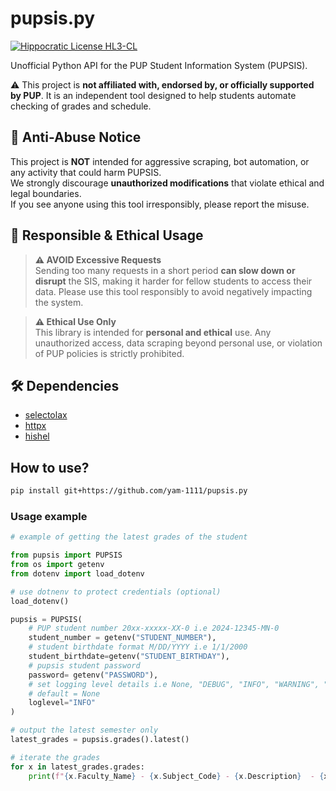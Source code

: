 # pupsis.py

[![Hippocratic License HL3-CL](https://img.shields.io/static/v1?label=Hippocratic%20License&message=HL3-CL&labelColor=5e2751&color=bc8c3d)](https://firstdonoharm.dev/version/3/0/cl.html)

Unofficial Python API for the PUP Student Information System (PUPSIS).

⚠️ This project is **not affiliated with, endorsed by, or officially supported by PUP**. It is an independent tool designed to help students automate checking of grades and schedule.  






## 🚨 Anti-Abuse Notice
This project is **NOT** intended for aggressive scraping, bot automation, or any activity that could harm PUPSIS.  
We strongly discourage **unauthorized modifications** that violate ethical and legal boundaries.  
If you see anyone using this tool irresponsibly, please report the misuse.  


## 🚨 Responsible & Ethical Usage

> **⚠️ AVOID Excessive Requests**  
> Sending too many requests in a short period **can slow down or disrupt** the SIS, making it harder for fellow students to access their data. Please use this tool responsibly to avoid negatively impacting the system.  

> **⚠️ Ethical Use Only**  
> This library is intended for **personal and ethical** use. Any unauthorized access, data scraping beyond personal use, or violation of PUP policies is strictly prohibited.  


## 🛠 Dependencies  
- [selectolax](https://selectolax.readthedocs.io/)  
- [httpx](https://www.python-httpx.org/)
- [hishel](https://hishel.com/)  

## How to use?

```bash
pip install git+https://github.com/yam-1111/pupsis.py
```

### Usage example

```python
# example of getting the latest grades of the student

from pupsis import PUPSIS
from os import getenv
from dotenv import load_dotenv

# use dotnenv to protect credentials (optional)
load_dotenv()

pupsis = PUPSIS(
    # PUP student number 20xx-xxxxx-XX-0 i.e 2024-12345-MN-0
    student_number = getenv("STUDENT_NUMBER"),
    # student birthdate format M/DD/YYYY i.e 1/1/2000
    student_birthdate=getenv("STUDENT_BIRTHDAY"),
    # pupsis student password
    password= getenv("PASSWORD"),
    # set logging level details i.e None, "DEBUG", "INFO", "WARNING", "ERROR"
    # default = None
    loglevel="INFO"
)

# output the latest semester only
latest_grades = pupsis.grades().latest()

# iterate the grades
for x in latest_grades.grades:
    print(f"{x.Faculty_Name} - {x.Subject_Code} - {x.Description}  - {x.Final_Grade} {x.Grade_Status}")
```


